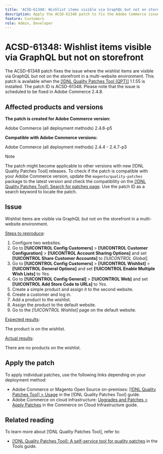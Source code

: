 ```yaml
---
title: 'ACSD-61348: Wishlist items visible via GraphQL but not on storefront'
description: Apply the ACSD-61348 patch to fix the Adobe Commerce issue where the wishlist items are visible via GraphQL but not on the storefront in a multi-website environment.
feature: Customers
role: Admin, Developer
---
```

# ACSD-61348: Wishlist items visible via GraphQL but not on storefront 

The ACSD-61348 patch fixes the issue where the wishlist items are visible via GraphQL but not on the storefront in a multi-website environment. This patch is available when the [[!DNL Quality Patches Tool (QPT)]](/help/tools/quality-patches-tool/quality-patches-tool-to-self-serve-quality-patches.md) 1.1.55 is installed. The patch ID is ACSD-61348. Please note that the issue is scheduled to be fixed in Adobe Commerce 2.4.8. 

## Affected products and versions

**The patch is created for Adobe Commerce version:**

Adobe Commerce (all deployment methods) 2.4.6-p5

**Compatible with Adobe Commerce versions:**

Adobe Commerce (all deployment methods) 2.4.4 - 2.4.7-p3

>[!NOTE]
>
>The patch might become applicable to other versions with new [!DNL Quality Patches Tool] releases. To check if the patch is compatible with your Adobe Commerce version, update the `magento/quality-patches` package to the latest version and check the compatibility on the [[!DNL Quality Patches Tool]: Search for patches page](https://experienceleague.adobe.com/tools/commerce-quality-patches/index.html). Use the patch ID as a search keyword to locate the patch.

## Issue

Wishlist items are visible via GraphQL but not on the storefront in a multi-website environment.

<u>Steps to reproduce</u>:

1. Configure two websites.
1. Go to **[!UICONTROL Config Customers]** > **[!UICONTROL Customer Configuration]** > **[!UICONTROL Account Sharing Options]** and set **[!UICONTROL Share Customer Accounts]** to *[!UICONTROL Global]*.
1. Go to **[!UICONTROL Config Customers]** > **[!UICONTROL Wishlist]** > **[!UICONTROL General Options]** and set **[!UICONTROL Enable Multiple Wish Lists]** to *Yes*.
1. Go to **[!UICONTROL Config General]** > **[!UICONTROL Web]** and set **[!UICONTROL Add Store Code to URLs]** to *Yes*.
1. Create a simple product and assign it to the second website.
1. Create a customer and log in.
1. Add a product to the wishlist.
1. Assign the product to the default website.
1. Go to the *[!UICONTROL Wishlist]* page on the default website.

<u>Expected results</u>:

The product is on the wishlist.

<u>Actual results</u>:

There are no products on the wishlist.

## Apply the patch

To apply individual patches, use the following links depending on your deployment method:

* Adobe Commerce or Magento Open Source on-premises: [[!DNL Quality Patches Tool] > Usage](/help/tools/quality-patches-tool/usage.md) in the [!DNL Quality Patches Tool] guide.
* Adobe Commerce on cloud infrastructure: [Upgrades and Patches > Apply Patches](https://experienceleague.adobe.com/docs/commerce-cloud-service/user-guide/develop/upgrade/apply-patches.html) in the Commerce on Cloud Infrastructure guide.

## Related reading

To learn more about [!DNL Quality Patches Tool], refer to:

* [[!DNL Quality Patches Tool]: A self-service tool for quality patches](/help/tools/quality-patches-tool/quality-patches-tool-to-self-serve-quality-patches.md) in the Tools guide.
